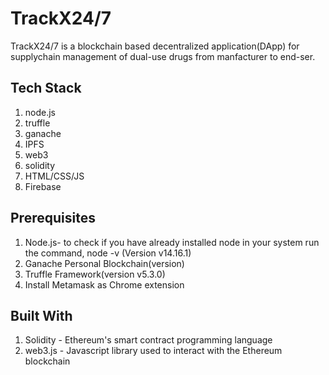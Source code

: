 # TrackX24/7

TrackX24/7 is a blockchain based decentralized application(DApp) for supplychain management of dual-use drugs from manfacturer to end-ser.

## Tech Stack
1. node.js
2. truffle
3. ganache
4. IPFS
5. web3
6. solidity
7. HTML/CSS/JS
8. Firebase
 
## Prerequisites

1. Node.js- to check if you have already installed node in your system run the command, node -v (Version v14.16.1)
2. Ganache Personal Blockchain(version)
3. Truffle Framework(version v5.3.0)
4. Install Metamask as Chrome extension


## Built With
1. Solidity - Ethereum's smart contract programming language
2. web3.js - Javascript library used to interact with the Ethereum blockchain
